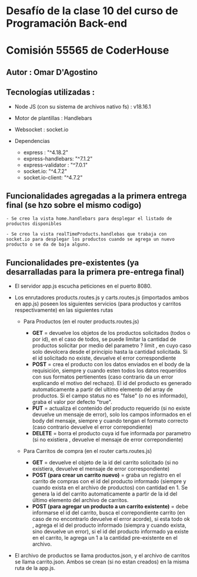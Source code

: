 # Desafío de la clase 10 del curso de Programación Back-end
# Comisión 55565  de CoderHouse

## Autor : Omar D'Agostino

## Tecnologías utilizadas : 
- Node JS (con su sistema de archivos nativo fs) : v18.16.1
- Motor de plantillas : Handlebars
- Websocket : socket.io

- Dependencias 
    - express : "^4.18.2"
    - express-handlebars: "^7.1.2"
    - express-validator : "^7.0.1"
    - socket.io: "^4.7.2"
    - socket.io-client: "^4.7.2"

## Funcionalidades agregadas a la primera entrega final (se hzo sobre el mismo codigo)

    - Se creo la vista home.handlebars para desplegar el listado de productos disponibles

    - Se creo la vista realTimeProducts.handlebas que trabaja con socket.io para desplegar los productos cuando se agrega un nuevo producto o se da de baja alguno.

## Funcionalidades pre-existentes (ya desarralladas para la primera pre-entrega final)

- El servidor app.js escucha peticiones en el puerto 8080.

- Los enrutadores products.routes.js y carts.routes.js  (importados ambos en app.js) poseen los siguientes servicios (para productos y carritos respectivamente) en las siguientes rutas 
    * Para Productos (en el router products.routes.js)
        + __GET__ = devuelve los objetos de los productos solicitados (todos o por id), en el caso de todos, se puede limitar la cantidad de productos solicitar por medio del parametro ? limit , en cuyo caso solo devolcera desde el principio hasta la cantidad solicitada. Si el id solicitado no existe, devuelve el error correspondiente
        + __POST__ = crea el producto con los datos enviados en el body de la requisición, siempre y cuando esten todos los datos requeridos con sus formatos pertienentes (caso contrario da un error explicando el motivo del rechazo). El id del producto es generado automaticamente a partir del ultimo elemento del array de productos. Si el campo status no es "false" (o no es informado), graba el valor por defecto "true".
        + __PUT__ = actualiza el contenido del producto requerido (si no existe devuelve un mensaje de error), solo los campos informados en el body del mensaje, siempre y cuando tengan el formato correcto (caso contrario devuelve el error correpondiente)
        + __DELETE__ = borra el producto cuya id fue informada por parametro (si no existiera , devuelve el mensaje de error correpondiente)
        
    * Para Carritos de compra (en el router carts.routes.js)
        + __GET__ = devuelve el objeto de la id del carrito solicitado (si no existiera, devuelve el mensaje de error correspondiente)
        + __POST (para crear un carrito nuevo)__ = graba un registro en el carrito de compras con el id del producto informado (siempre y cuando exista en el archivo de productos) con cantidad en 1. Se genera la id del carrito automaticamente a partir de la id del último elemento del archivo de carritos. 
        + __POST (para agregar un producto a un carrito existente)__ = debe informarse el id del carrito, busca el correpondiente carrito (en caso de no encontrarlo devuelve el error acorde), si esta todo ok , agrega el id del producto informado (siempra y cuando exista, sino devuelve un error), si el id del producto informado ya existe en el carrito, le agrega un 1 a la cantidad pre-existente en el archivo.

- El archivo de productos se llama productos.json, y el archivo de carritos se llama carrito.json. Ambos se crean (si no estan creados) en la misma ruta de la app.js.